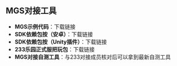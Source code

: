 ## MGS对接工具

- **MGS示例代码**：下载链接
- **SDK依赖包按（安卓）**：下载链接
- **SDK依赖包按（Unity插件）**：下载链接
- **233乐园正式服把玩包**：下载链接
- **MGS对接自测工具**：与233对接成员核对后可以拿到最新自测工具